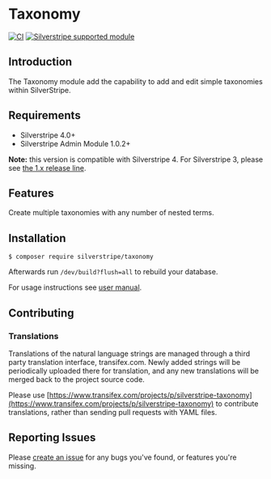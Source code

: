 # Taxonomy

[![CI](https://github.com/silverstripe/silverstripe-taxonomy/actions/workflows/ci.yml/badge.svg)](https://github.com/silverstripe/silverstripe-taxonomy/actions/workflows/ci.yml)
[![Silverstripe supported module](https://img.shields.io/badge/silverstripe-supported-0071C4.svg)](https://www.silverstripe.org/software/addons/silverstripe-commercially-supported-module-list/)

## Introduction

The Taxonomy module add the capability to add and edit simple taxonomies within SilverStripe.

## Requirements

 * Silverstripe 4.0+
 * Silverstripe Admin Module 1.0.2+
 
 **Note:** this version is compatible with Silverstripe 4. For Silverstripe 3, please see [the 1.x release line](https://github.com/silverstripe/silverstripe-taxonomy/tree/1.2).

## Features

Create multiple taxonomies with any number of nested terms.

## Installation

```
$ composer require silverstripe/taxonomy
```
Afterwards run `/dev/build?flush=all` to rebuild your database.

For usage instructions see [user manual](docs/en/userguide/index.md).

## Contributing

### Translations

Translations of the natural language strings are managed through a third party translation interface, transifex.com. Newly added strings will be periodically uploaded there for translation, and any new translations will be merged back to the project source code.

Please use [https://www.transifex.com/projects/p/silverstripe-taxonomy](https://www.transifex.com/projects/p/silverstripe-taxonomy) to contribute translations, rather than sending pull requests with YAML files.

## Reporting Issues

Please [create an issue](http://github.com/silverstripe/silverstripe-taxonomy/issues) for any bugs you've found, or features you're missing.
